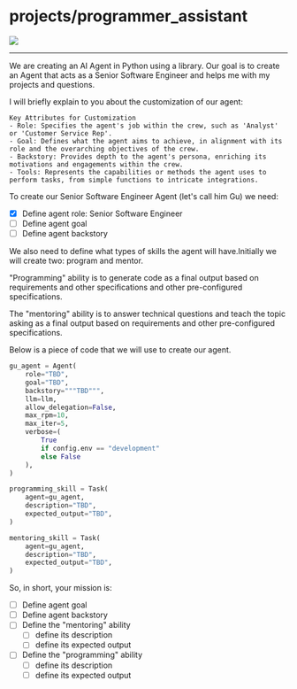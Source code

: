 # projects/programmer_assistant




![](demo.png)


---

We are creating an AI Agent in Python using a library. Our goal is to create an Agent that acts as a Senior Software Engineer and helps me with my projects and questions.

I will briefly explain to you about the customization of our agent:
```
Key Attributes for Customization
- Role: Specifies the agent's job within the crew, such as 'Analyst' or 'Customer Service Rep'.
- Goal: Defines what the agent aims to achieve, in alignment with its role and the overarching objectives of the crew.
- Backstory: Provides depth to the agent's persona, enriching its motivations and engagements within the crew.
- Tools: Represents the capabilities or methods the agent uses to perform tasks, from simple functions to intricate integrations.
```

To create our Senior Software Engineer Agent (let's call him Gu) we need:
- [X] Define agent role: Senior Software Engineer
- [ ] Define agent goal
- [ ] Define agent backstory

We also need to define what types of skills the agent will have.Initially we will create two: program and mentor.

"Programming" ability is to generate code as a final output based on requirements and other specifications and other pre-configured specifications.

The "mentoring" ability is to answer technical questions and teach the topic asking as a final output based on requirements and other pre-configured specifications.

Below is a piece of code that we will use to create our agent.
```python
gu_agent = Agent(
    role="TBD",
    goal="TBD",
    backstory="""TBD""",
    llm=llm, 
    allow_delegation=False, 
    max_rpm=10, 
    max_iter=5, 
    verbose=(
        True
        if config.env == "development"
        else False
    ),
)

programming_skill = Task(
    agent=gu_agent,
    description="TBD",
    expected_output="TBD",
)

mentoring_skill = Task(
    agent=gu_agent,
    description="TBD",
    expected_output="TBD",
)
```


So, in short, your mission is:
- [ ] Define agent goal
- [ ] Define agent backstory
- [ ] Define the "mentoring" ability
  - [ ] define its description
  - [ ] define its expected output
- [ ] Define the "programming" ability
  - [ ] define its description
  - [ ] define its expected output